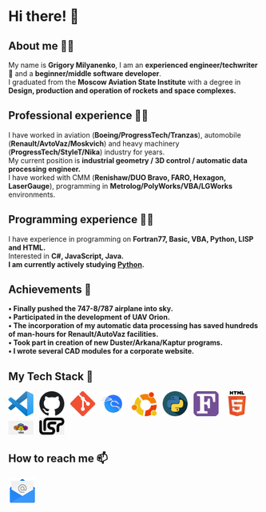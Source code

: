 <h1><strong><b>Hi there! 👋</b></strong></h1>

<h2><strong><b>About me 🐱‍👤</b></strong></h2>
My name is <strong>Grigory Milyanenko</strong>, I am an <strong>experienced engineer/techwriter🚀</strong> and a <strong>beginner/middle software developer</strong>.<br>
I graduated from the <strong>Moscow Aviation State Institute</strong> with a degree in <strong>Design, production and operation of rockets and space complexes.</strong><br> 
<h2><strong><b>Professional experience 🐱‍🏍</b></strong></h2>
I have worked in aviation (<strong>Boeing/ProgressTech/Tranzas</strong>), automobile (<strong>Renault/AvtoVaz/Moskvich</strong>) and heavy machinery (<strong>ProgressTech/StyleT/Nika</strong>) industry for years.<br>
My current position is <strong>industrial geometry / 3D control / automatic data processing engineer.</strong><br>
I have worked with CMM (<strong>Renishaw/DUO Bravo, FARO, Hexagon, LaserGauge</strong>), programming in <strong>Metrolog/PolyWorks/VBA/LGWorks</strong> environments.<br>

<h2><strong><b>Programming experience 🐱‍💻</b></strong></h2>
I have experience in programming on <strong>Fortran77, Basic, VBA, Python, LISP and HTML.</strong><br>
Interested in <strong>C#, JavaScript, Java.</strong><br>
<strong>I am currently actively studying <a href="https://github.com/Volcolak13?tab=repositories">Python</a>.</strong><br>

<h2><strong><b>Achievements 🥇</b></strong></h2>
<strong>
• Finally pushed the 747-8/787 airplane into sky.<br>
• Participated in the development of UAV Orion.<br>
• The incorporation of my automatic data processing has saved hundreds of man-hours for Renault/AutoVaz facilities.<br>
• Took part in creation of new Duster/Arkana/Kaptur programs.<br>
• I wrote several CAD modules for a corporate website.<br>
</strong>

<h2><strong><b>My Tech Stack 🦾</b></strong></h2>

<p alighn="left" dir="auto">
<a target="_blank" rel="noopener noreferrer nofollow" href="https://github.com/Volcolak13/Volcolak13/blob/main/Icons/vscode.png"><img src="https://github.com/Volcolak13/Volcolak13/blob/main/Icons/vscode.png" width="50" style="max-width: 100%;"></a>
&nbsp;
<a target="_blank" rel="noopener noreferrer nofollow" href="https://github.com/Volcolak13/Volcolak13/blob/main/Icons/github.png"><img src="https://github.com/Volcolak13/Volcolak13/blob/main/Icons/github.png" width="50" style="max-width: 100%;"></a>
&nbsp;
<a target="_blank" rel="noopener noreferrer nofollow" href="https://github.com/Volcolak13/Volcolak13/blob/main/Icons/git.png"><img src="https://github.com/Volcolak13/Volcolak13/blob/main/Icons/git.png" width="50" style="max-width: 100%;"></a>
&nbsp;
<a target="_blank" rel="noopener noreferrer nofollow" href="https://github.com/Volcolak13/Volcolak13/blob/main/Icons/Kali.png"><img src="https://github.com/Volcolak13/Volcolak13/blob/main/Icons/Kali.png" width="50" style="max-width: 100%;"></a>
&nbsp;
<a target="_blank" rel="noopener noreferrer nofollow" href="https://github.com/Volcolak13/Volcolak13/blob/main/Icons/ubuntu.png"><img src="https://github.com/Volcolak13/Volcolak13/blob/main/Icons/ubuntu.png" width="50" style="max-width: 100%;"></a>
&nbsp;
<a target="_blank" rel="noopener noreferrer nofollow" href="https://github.com/Volcolak13/Volcolak13/blob/main/Icons/python.png"><img src="https://github.com/Volcolak13/Volcolak13/blob/main/Icons/python.png" width="50" style="max-width: 100%;"></a>
&nbsp;
<a target="_blank" rel="noopener noreferrer nofollow" href="https://github.com/Volcolak13/Volcolak13/blob/main/Icons/Fortran.png"><img src="https://github.com/Volcolak13/Volcolak13/blob/main/Icons/Fortran.png" width="50" style="max-width: 100%;"></a>
&nbsp;
<a target="_blank" rel="noopener noreferrer nofollow" href="https://github.com/Volcolak13/Volcolak13/blob/main/Icons/HTML5.png"><img src="https://github.com/Volcolak13/Volcolak13/blob/main/Icons/HTML5.png" width="50" style="max-width: 100%;"></a>
&nbsp;
<a target="_blank" rel="noopener noreferrer nofollow" href="https://github.com/Volcolak13/Volcolak13/blob/main/Icons/vba.png"><img src="https://github.com/Volcolak13/Volcolak13/blob/main/Icons/vba.png" width="50" style="max-width: 100%;"></a>
&nbsp;
<a target="_blank" rel="noopener noreferrer nofollow" href="https://github.com/Volcolak13/Volcolak13/blob/main/Icons/lisp.png"><img src="https://github.com/Volcolak13/Volcolak13/blob/main/Icons/lisp.png" width="50" style="max-width: 100%;"></a>
&nbsp;

</p>

<h2><strong><b>How to reach me 📫</b></strong></h2>

<a href="mailto:Volcolak@gmail.com&body=Hi there, I get your email from GitHub profile?subject=GitHub user request"> <img src="https://github.com/Volcolak13/Volcolak13/blob/main/pngegg.png"> </a>

<!---
Volcolak13/Volcolak13 is a ✨ special ✨ repository because its `README.md` (this file) appears on your GitHub profile.
You can click the Preview link to take a look at your changes.
--->
